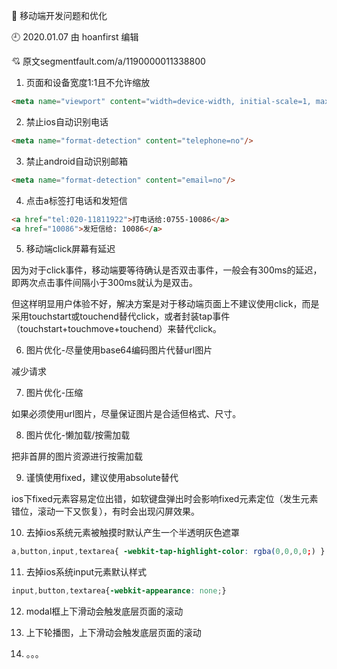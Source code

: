 🐾 移动端开发问题和优化

🕘 2020.01.07 由 hoanfirst 编辑

:cupid: 原文segmentfault.com/a/1190000011338800

1. 页面和设备宽度1:1且不允许缩放

```html
<meta name="viewport" content="width=device-width, initial-scale=1, maximum-scale=1,minimum-scale=1,user-scalable=no">
```


2. 禁止ios自动识别电话

```html
<meta name="format-detection" content="telephone=no"/>
```


3. 禁止android自动识别邮箱

```html
<meta name="format-detection" content="email=no"/>
```


4. 点击a标签打电话和发短信

```html
<a href="tel:020-11811922">打电话给:0755-10086</a>
<a href="10086">发短信给: 10086</a>
```


5. 移动端click屏幕有延迟

因为对于click事件，移动端要等待确认是否双击事件，一般会有300ms的延迟，即两次点击事件间隔小于300ms就认为是双击。

但这样明显用户体验不好，解决方案是对于移动端页面上不建议使用click，而是采用touchstart或touchend替代click，或者封装tap事件（touchstart+touchmove+touchend）来替代click。


6. 图片优化-尽量使用base64编码图片代替url图片

减少请求


7. 图片优化-压缩

如果必须使用url图片，尽量保证图片是合适但格式、尺寸。


8. 图片优化-懒加载/按需加载

把非首屏的图片资源进行按需加载


9. 谨慎使用fixed，建议使用absolute替代

ios下fixed元素容易定位出错，如软键盘弹出时会影响fixed元素定位（发生元素错位，滚动一下又恢复），有时会出现闪屏效果。


10. 去掉ios系统元素被触摸时默认产生一个半透明灰色遮罩

```css
a,button,input,textarea{ -webkit-tap-highlight-color: rgba(0,0,0,0;) }
```

11. 去掉ios系统input元素默认样式

```css
input,button,textarea{-webkit-appearance: none;}
```



12. modal框上下滑动会触发底层页面的滚动


13. 上下轮播图，上下滑动会触发底层页面的滚动


14. 。。。


